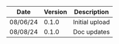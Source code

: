 | Date     | Version | Description |
| -------- | ------- | ----------- |
| 08/06/24 | 0.1.0   | Initial upload |
| 08/08/24 | 0.1.0   | Doc updates |
